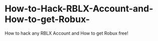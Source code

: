 # How-to-Hack-RBLX-Account-and-How-to-get-Robux-
How to hack any RBLX Account and How to get Robux free!
